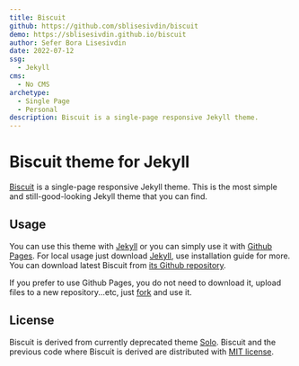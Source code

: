 ```yaml
---
title: Biscuit
github: https://github.com/sblisesivdin/biscuit
demo: https://sblisesivdin.github.io/biscuit
author: Sefer Bora Lisesivdin
date: 2022-07-12
ssg:
  - Jekyll
cms:
  - No CMS
archetype:
  - Single Page
  - Personal
description: Biscuit is a single-page responsive Jekyll theme.
---
```


# Biscuit theme for Jekyll

[Biscuit](http://sblisesivdin.github.io/biscuit) is a single-page responsive Jekyll theme. This is the most simple and still-good-looking Jekyll theme that you can find.

## Usage

You can use this theme with [Jekyll](http://jekyllrb.com/) or you can simply use it with [Github Pages](https://pages.github.com).
For local usage just download [Jekyll](http://jekyllrb.com/), use installation guide for more. You can download latest Biscuit from [its Github repository](https://github.com/sblisesivdin/biscuit).

If you prefer to use Github Pages, you do not need to download it, upload files to a new repository...etc, just [fork](https://docs.github.com/en/get-starter/quickstart/fork-a-repo) and use it.

## License

Biscuit is derived from currently deprecated theme [Solo](http://github.com/chibicode/solo). Biscuit and the previous code where Biscuit is derived are distributed with [MIT license](https://github.com/sblisesivdin/biscuit/blob/gh-pages/LICENSE).
